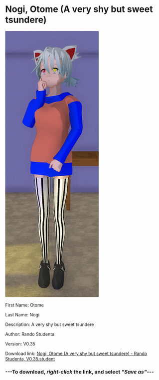 # Nogi, Otome (A very shy but sweet tsundere)

<img src = "https://raw.githubusercontent.com/Arbiter1223/Daigaku-Gurashi-Custom-Students/master/Students/Files/Nogi%2C%20Otome%20(A%20very%20shy%20but%20sweet%20tsundere).png">

First Name: Otome

Last Name: Nogi

Description: A very shy but sweet tsundere

Author: Rando Studenta

Version: V0.35

Download link: <a href="https://raw.githubusercontent.com/Arbiter1223/Daigaku-Gurashi-Custom-Students/master/Students/Files/Nogi%2C%20Otome%20(A%20very%20shy%20but%20sweet%20tsundere)%20-%20Rando%20Studenta%2C%20V0.35.student">Nogi, Otome (A very shy but sweet tsundere) - Rando Studenta, V0.35.student</a>

### ---**To download, _right-click_ the link, and select _"Save as"_**---
